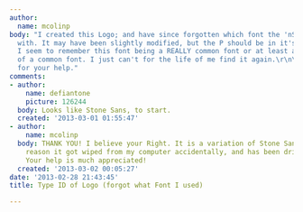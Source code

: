 ```yaml
---
author:
  name: mcolinp
body: "I created this Logo; and have since forgotten which font the 'nSPIRE' was created
  with. It may have been slightly modified, but the P should be in it's original form.
  I seem to remember this font being a REALLY common font or at least a variation
  of a common font. I just can't for the life of me find it again.\r\n\r\nThanks everyone
  for your help."
comments:
- author:
    name: defiantone
    picture: 126244
  body: Looks like Stone Sans, to start.
  created: '2013-03-01 01:55:47'
- author:
    name: mcolinp
  body: THANK YOU! I believe your Right. It is a variation of Stone Sans; for some
    reason it got wiped from my computer accidentally, and has been driving me crazy.
    Your help is much appreciated!
  created: '2013-03-02 00:05:27'
date: '2013-02-28 21:43:45'
title: Type ID of Logo (forgot what Font I used)

---
```

